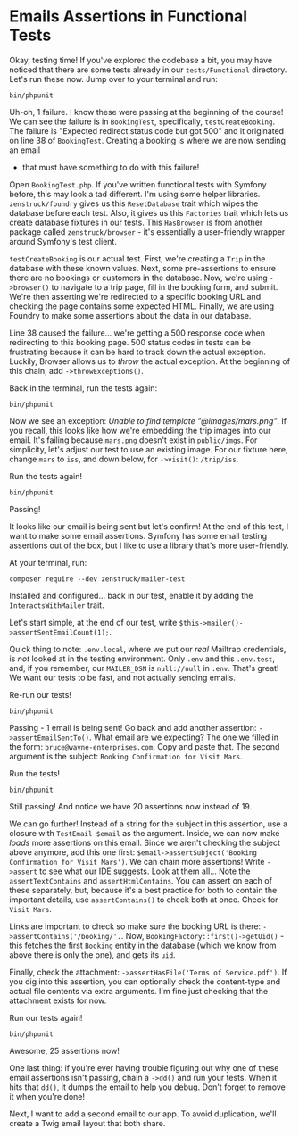 # Emails Assertions in Functional Tests

Okay, testing time! If you've explored the codebase a bit, you may have noticed that
there are some tests already in our `tests/Functional` directory. Let's run these
now. Jump over to your terminal and run:

```terminal
bin/phpunit
```

Uh-oh, 1 failure. I know these were passing at the beginning of the course! We can
see the failure is in `BookingTest`, specifically, `testCreateBooking`.
The failure is "Expected redirect status code but got 500" and it originated on
line 38 of `BookingTest`. Creating a booking is where we are now sending an email
- that must have something to do with this failure!

Open `BookingTest.php`. If you've written functional tests with Symfony before, this
may look a tad different. I'm using some helper libraries. `zenstruck/foundry` gives
us this `ResetDatabase` trait which wipes the database before each test. Also, it
gives us this `Factories` trait which lets us create database fixtures
in our tests. This `HasBrowser` is from another package called `zenstruck/browser` -
it's essentially a user-friendly wrapper around Symfony's test client.

`testCreateBooking` is our actual test. First, we're creating a `Trip` in the database with
these known values. Next, some pre-assertions to ensure there are no bookings or
customers in the database. Now, we're using `->browser()` to navigate to a trip page,
fill in the booking form, and submit. We're then asserting we're redirected to a
specific booking URL and checking the page contains some expected HTML. Finally, we
are using Foundry to make some assertions about the data in our database.

Line 38 caused the failure... we're getting a 500 response code when redirecting
to this booking page. 500 status codes in tests can be frustrating because it can
be hard to track down the actual exception. Luckily, Browser allows us to *throw*
the actual exception. At the beginning of this chain, add `->throwExceptions()`.

Back in the terminal, run the tests again:

```terminal-silent
bin/phpunit
```

Now we see an exception: *Unable to find template "@images/mars.png"*. If you recall,
this looks like how we're embedding the trip images into our email. It's failing because
`mars.png` doesn't exist in `public/imgs`. For simplicity, let's adjust our test to use
an existing image. For our fixture here, change `mars` to `iss`, and down below, for
`->visit()`: `/trip/iss`.

Run the tests again!

```terminal-silent
bin/phpunit
```

Passing!

It looks like our email is being sent but let's confirm! At the end of this test,
I want to make some email assertions. Symfony has some email testing assertions
out of the box, but I like to use a library that's more user-friendly.

At your terminal, run:

```terminal
composer require --dev zenstruck/mailer-test
```

Installed and configured... back in our test, enable it by adding the `InteractsWithMailer`
trait.

Let's start simple, at the end of our test, write `$this->mailer()->assertSentEmailCount(1);`.

Quick thing to note: `.env.local`, where we put our *real* Mailtrap credentials, is *not*
looked at in the testing environment. Only `.env` and this `.env.test`, and, if you
remember, our `MAILER_DSN` is `null://null` in `.env`. That's great! We want our tests
to be fast, and not actually sending emails.

Re-run our tests!

```terminal-silent
bin/phpunit
```

Passing - 1 email is being sent! Go back and add another assertion: `->assertEmailSentTo()`.
What email are we expecting? The one we filled in the form: `bruce@wayne-enterprises.com`.
Copy and paste that. The second argument is the subject: `Booking Confirmation for Visit Mars`.

Run the tests!

```terminal-silent
bin/phpunit
```

Still passing! And notice we have 20 assertions now instead of 19.

We can go further! Instead of a string for the subject in this assertion, use a closure
with `TestEmail $email` as the argument. Inside, we can now make *loads* more assertions
on this email. Since we aren't checking the subject above anymore, add this one first:
`$email->assertSubject('Booking Confirmation for Visit Mars')`. We can chain more assertions!
Write `->assert` to see what our IDE suggests. Look at them all... Note the `assertTextContains`
and `assertHtmlContains`. You can assert on each of these separately, but, because it's
a best practice for both to contain the important details, use `assertContains()` to check
both at once. Check for `Visit Mars`.

Links are important to check so make sure the booking URL is there:
`->assertContains('/booking/'.`. Now, `BookingFactory::first()->getUid()` - this fetches
the first `Booking` entity in the database (which we know from above there is only the one),
and gets its `uid`.

Finally, check the attachment: `->assertHasFile('Terms of Service.pdf')`. If you dig into
this assertion, you can optionally check the content-type and actual file contents via
extra arguments. I'm fine just checking that the attachment exists for now.

Run our tests again!

```terminal-silent
bin/phpunit
```

Awesome, 25 assertions now!

One last thing: if you're ever having trouble figuring out why one of these email
assertions isn't passing, chain a `->dd()` and run your tests. When it hits that `dd()`,
it dumps the email to help you debug. Don't forget to remove it when you're done!

Next, I want to add a second email to our app. To avoid duplication, we'll create
a Twig email layout that both share.
